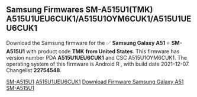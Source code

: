 <h2>Samsung Firmwares SM-A515U1(TMK) A515U1UEU6CUK1/A515U1OYM6CUK1/A515U1UEU6CUK1</h2>
Download the Samsung firmware for the ✅ <strong>Samsung Galaxy A51 </strong> ⭐ <strong>SM-A515U1</strong> with product code <strong>TMK</strong> <strong> from United States</strong>. This firmware has version number PDA <strong>A515U1UEU6CUK1</strong> and CSC A515U1OYM6CUK1. The operating system of this firmware is Android R , with build date 2021-12-07. Changelist <strong>22754548</strong>.


[SM-A515U1](https://samfirm.shop/samsung/model/SM-A515U1)
[A515U1UEU6CUK1](https://samfirm.shop/samsung/pda/A515U1UEU6CUK1)
[Download Firmware Samsung Galaxy A51 SM-A515U1](https://samfirm.shop/samsung/firmware/480626)
